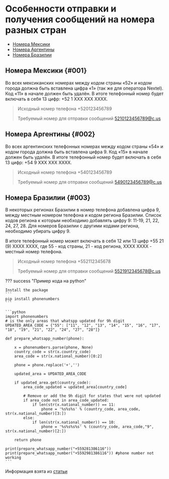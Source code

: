 # Особенности отправки и получения сообщений на номера разных стран

* [Номера Мексики](#001)
* [Номера Аргентины](#002)
* [Номера Бразилии](#003)

## Номера Мексики {#001}

Во всех мексиканских номерах между кодом страны «52» и кодом города должна быть вставлена цифра «1» (так же для оператора Nextel). Код «11» в начале должен быть удалён. В итоге телефонный номер будет включать в себя 13 цифр: +52 1 XXX XXX XXXX.

> Исходный номер телефона +520123456789
> 
> Требуемый номер для отправки сообщений 5210123456789@c.us


## Номера Аргентины {#002}

Во всех аргентинских телефонных номерах между кодом страны «54» и кодом города должна быть вставлена цифра 9. Код «15» в начале должен быть удалён. В итоге телефонный номер будет включать в себя 13 цифр: +54 9 XXX XXX XXXX.

> Исходный номер телефона +540123456789
> 
> Требуемый номер для отправки сообщений 5490123456789@c.us
 

## Номера Бразилии {#003}

В некоторых регионах Бразилии в номер телефона добавлена цифра 9, между местным номером телефона и кодом региона Бразилии. Список кодов региона к которым необходимо добавлять цифру 9: 11-19, 21, 22, 24, 27, 28. Для номеров Бразилии с другими кодами региона, необходимо убирать цифру 9.

В итоге телефонный номер может включать в себя 12 или 13 цифр +55 21 (9) XXXX XXXX,
где 55 - код страны, 21 - код региона, ХХХХ ХХХХ - местный номер телефона.

> Исходный номер телефона +552112345678
> 
> Требуемый номер для отправки сообщений 5521912345678@c.us

??? success "Пример кода на python"
    
    Install the package
    ```
    pip install phonenumbers
    ```

    ```python
    import phonenumbers
    # is the only areas that whatspp updated for 9h digit
    UPDATED_AREA_CODE = {"55": ["11", "12", "13", "14", "15", "16", "17", "18", "19", "21", "22", "24", "27", "28"]}

    def prepare_whatsapp_number(phone):

        x = phonenumbers.parse(phone, None)
        country_code = str(x.country_code)
        area_code = str(x.national_number)[0:2]
        
        phone = phone.replace('+','')
        
        updated_area = UPDATED_AREA_CODE
        
        if updated_area.get(country_code):
            area_code_updated = updated_area[country_code]  

            # Remove or add the 9h digit for states that were not updated 
            if area_code not in area_code_updated:
                if len(str(x.national_number)) == 11:
                    phone = '%s%s%s' % (country_code, area_code, str(x.national_number)[3:])
            else:
                if len(str(x.national_number)) == 10:
                    phone = '%s%s%s%s' % (country_code, area_code,"9", str(x.national_number)[2:])
        
        return phone

    print(prepare_whatsapp_number("+559281386116"))
    print(prepare_whatsapp_number("+5592981386116")) #phone number not working
    ```

Информация взята из [статьи](https://support.gupshup.io/hc/ru/articles/4407840924953-A-brief-note-on-the-inconsistencies-for-mobile-numbers-and-their-WhatsApp-IDs-in-Brazil-digit-9-Mexico-digit-1-)
